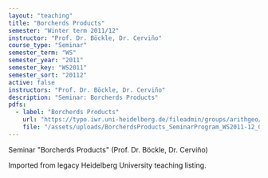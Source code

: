 ```yaml
---
layout: "teaching"
title: "Borcherds Products"
semester: "Winter term 2011/12"
instructor: "Prof. Dr. Böckle, Dr. Cerviño"
course_type: "Seminar"
semester_term: "WS"
semester_year: "2011"
semester_key: "WS2011"
semester_sort: "20112"
active: false
instructors: "Prof. Dr. Böckle, Dr. Cerviño"
description: "Seminar: Borcherds Products"
pdfs:
  - label: "Borcherds Products"
    url: "https://typo.iwr.uni-heidelberg.de/fileadmin/groups/arithgeo/templates/data/Hauptseminare/BorcherdsProducts_SeminarProgram_WS2011-12_G3.pdf"
    file: "/assets/uploads/BorcherdsProducts_SeminarProgram_WS2011-12_G3.pdf"
---
```


Seminar "Borcherds Products" (Prof. Dr. Böckle, Dr. Cerviño)

Imported from legacy Heidelberg University teaching listing.